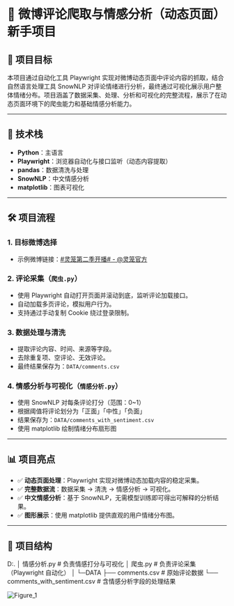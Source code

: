 # 💬 微博评论爬取与情感分析（动态页面）新手项目

## 🎯 项目目标

本项目通过自动化工具 Playwright 实现对微博动态页面中评论内容的抓取，结合自然语言处理工具 SnowNLP 对评论情绪进行分析，最终通过可视化展示用户整体情绪分布。项目涵盖了数据采集、处理、分析和可视化的完整流程，展示了在动态页面环境下的爬虫能力和基础情感分析能力。

---

## 🧰 技术栈

- **Python**：主语言
- **Playwright**：浏览器自动化与接口监听（动态内容提取）
- **pandas**：数据清洗与处理
- **SnowNLP**：中文情感分析
- **matplotlib**：图表可视化

---

## 🛠️ 项目流程

### 1. 目标微博选择

- 示例微博链接：[#灵笼第二季开播# - @灵笼官方](https://weibo.com/6169991913/Pt7VwbdaJ#comment)

### 2. 评论采集（`爬虫.py`）

- 使用 Playwright 自动打开页面并滚动到底，监听评论加载接口。
- 自动加载多页评论，模拟用户行为。
- 支持通过手动复制 Cookie 绕过登录限制。

### 3. 数据处理与清洗

- 提取评论内容、时间、来源等字段。
- 去除重复项、空评论、无效评论。
- 最终结果保存为：`DATA/comments.csv`

### 4. 情感分析与可视化（`情感分析.py`）

- 使用 SnowNLP 对每条评论打分（范围：0~1）
- 根据阈值将评论划分为「正面」「中性」「负面」
- 结果保存为：`DATA/comments_with_sentiment.csv`
- 使用 matplotlib 绘制情绪分布扇形图

---

## 📊 项目亮点

- ✅ **动态页面处理**：Playwright 实现对微博动态加载内容的稳定采集。
- ✅ **完整数据流**：数据采集 → 清洗 → 情感分析 → 可视化。
- ✅ **中文情感分析**：基于 SnowNLP，无需模型训练即可得出可解释的分析结果。
- ✅ **图形展示**：使用 matplotlib 提供直观的用户情绪分布图。

---

## 📁 项目结构

D:.
│ 情感分析.py # 负责情感打分与可视化
│ 爬虫.py # 负责评论采集（Playwright 自动化）
│
└─DATA
├── comments.csv # 原始评论数据
└── comments_with_sentiment.csv # 含情感分析字段的处理结果

![Figure_1](https://github.com/user-attachments/assets/b72befff-c4b7-4ba5-a62f-3445375a2238)
